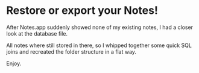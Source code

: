# Restore or export your Notes!

After Notes.app suddenly showed none of my existing notes, I had a closer look at the database file.

All notes where still stored in there, so I whipped together some quick SQL joins and recreated the
folder structure in a flat way.

Enjoy.
